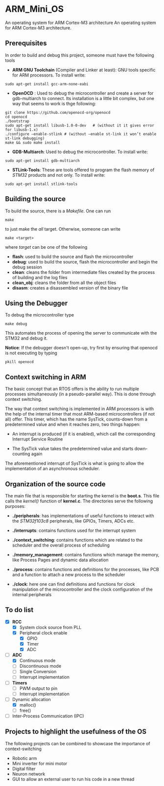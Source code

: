 # ARM_Mini_OS
An operating system for ARM Cortex-M3 architecture
An operating system for ARM Cortex-M3 architecture.

## Prerequisites
In order to build and debug this project, someone must have the following tools

- **ARM GNU Toolchain** (Compiler and Linker at least): GNU tools specific for ARM processors. To install write:
```
sudo apt-get install gcc-arm-none-eabi
```
- **OpenOCD** : Used to debug the microcontroller and create a server for gdb-multiarch to connect. Its installation is a little bit complex, but one way that seems to work is thge following:
```
git clone https://github.com/openocd-org/openocd
cd openocd
./bootstrap
sudo apt-get install libusb-1.0-0-dev   # (without it it gives error for libusb-1.x)
./configure –enable-stlink # (without –enable st-link it won’t enable st-link debugging)
make && sudo make install
```

- **GDB-Multiarch**: Used to debug the microcontroller. To install write:
```
sudo apt-get install gdb-multiarch
```

- **STLink-Tools**: These are tools offered to program the flash memory  of *STM32* products and not only. To install write:
```
sudo apt-get install stlink-tools
```


## Building the source
To build the source, there is a *Makefile*. One can run
```
make
```
to just make the *all* target. Otherwise, someone can write
```
make <target>
```
where *target* can be one of the following

- **flash**: used to build the source and flash the microcontroller
- **debug**: used to build the source, flash the microcontroller and begin the debug session
- **clean**: cleans the folder from intermediate files created by the process of building and the log files
- **clean_obj**: cleans the folder from all the object files
- **disasm**: creates a disassembled version of the binary file


## Using the Debugger
To debug the microcontroller type
```
make debug
```
This automates the process of opening the server to communicate with the STM32 and debug it.

**Notice**: If the debugger doesn't open-up, try first by ensuring that openocd is not executing by typing
```
pkill openocd
```


## Context switching in ARM
The basic concept that an RTOS offers is the ability to run multiple processes simultaneously (in a pseudo-parallel way). This is done through context switching.

The way that context switching is implemented in ARM processors is with the help of the internal timer that most ARM-based microcontrollers (if not all) offer. This timer, which has the name SysTick, counts-down from a predetermined value and when it reaches zero, two things happen:

- An interrupt is produced (if it is enabled), which call the corresponding Interrupt Service Routine

- The SysTick value takes the predetermined value and starts down-counting again

The aforementioned interrupt of SysTick is what is going to allow the implementation of an asynchronous scheduler.


## Organization of the source code
The main file that is responsible for starting the kernel is the **boot.s**. This file calls the *kernel()* function of **kernel.c**. The directories serve the following purposes:

- **./peripherals**: has implementations of useful functions to interact with the *STM32f103c8* peripherals, like GPIOs, Timers, ADCs etc.

- **./interrupts**: contains functions used for the interrupt system

- **./context_switching**: contains functions which are related to the scheduler and the overall process of scheduling

- **./memory_management**: contains functions which manage the memory, like Process Pages and dynamic data allocation

- **./process**: contains functions and definitions for the processes, like PCB and a function to attach a new process to the scheduler

- **./clock**: here one can find definitions and functions for clock manipulation of the microcontroller and the clock configuration of the internal peripherals

## To do list
- [X] **RCC**
    - [X] System clock source from PLL
    - [X] Peripheral clock enable
        - [X] GPIO
        - [X] Timer
        - [X] ADC
- [ ] **ADC**
    - [X] Continuous mode
    - [ ] Discontinuous mode
    - [ ] Single Conversion
    - [ ] Interrupt implementation
- [ ] **Timers**
    - [ ] PWM output to pin
    - [ ] Interrupt implementation
- [ ] Dynamic allocation
    - [X] malloc()
    - [ ] free()
- [ ] Inter-Process Communication (IPC)

## Projects to highlight the usefulness of the OS
The following projects can be combined to showcase the importance of context-switching
- Robotic arm
- Mini inverter for mini motor
- Digital filter
- Neuron network
- GUI to allow an external user to run his code in a new thread
